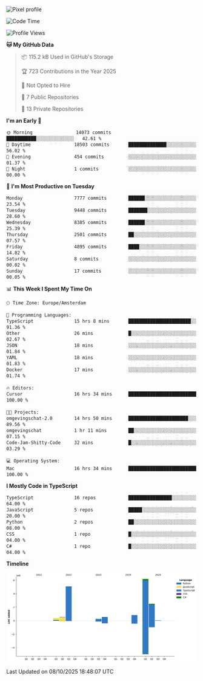 ![Pixel profile](https://pixel-profile.vercel.app/api/github-stats?username=Atchferox&screen_effect=true&theme=rainbow
)


<!--START_SECTION:waka-->
![Code Time](http://img.shields.io/badge/Code%20Time-811%20hrs%2056%20mins-blue)

![Profile Views](http://img.shields.io/badge/Profile%20Views-0-blue)

**🐱 My GitHub Data** 

> 📦 115.2 kB Used in GitHub's Storage 
 > 
> 🏆 723 Contributions in the Year 2025
 > 
> 🚫 Not Opted to Hire
 > 
> 📜 7 Public Repositories 
 > 
> 🔑 13 Private Repositories 
 > 
**I'm an Early 🐤** 

```text
🌞 Morning                14073 commits       ███████████░░░░░░░░░░░░░░   42.61 % 
🌆 Daytime                18503 commits       ██████████████░░░░░░░░░░░   56.02 % 
🌃 Evening                454 commits         ░░░░░░░░░░░░░░░░░░░░░░░░░   01.37 % 
🌙 Night                  1 commits           ░░░░░░░░░░░░░░░░░░░░░░░░░   00.00 % 
```
📅 **I'm Most Productive on Tuesday** 

```text
Monday                   7777 commits        ██████░░░░░░░░░░░░░░░░░░░   23.54 % 
Tuesday                  9448 commits        ███████░░░░░░░░░░░░░░░░░░   28.60 % 
Wednesday                8385 commits        ██████░░░░░░░░░░░░░░░░░░░   25.39 % 
Thursday                 2501 commits        ██░░░░░░░░░░░░░░░░░░░░░░░   07.57 % 
Friday                   4895 commits        ████░░░░░░░░░░░░░░░░░░░░░   14.82 % 
Saturday                 8 commits           ░░░░░░░░░░░░░░░░░░░░░░░░░   00.02 % 
Sunday                   17 commits          ░░░░░░░░░░░░░░░░░░░░░░░░░   00.05 % 
```


📊 **This Week I Spent My Time On** 

```text
🕑︎ Time Zone: Europe/Amsterdam

💬 Programming Languages: 
TypeScript               15 hrs 8 mins       ███████████████████████░░   91.36 % 
Other                    26 mins             █░░░░░░░░░░░░░░░░░░░░░░░░   02.67 % 
JSON                     18 mins             ░░░░░░░░░░░░░░░░░░░░░░░░░   01.84 % 
YAML                     18 mins             ░░░░░░░░░░░░░░░░░░░░░░░░░   01.83 % 
Docker                   17 mins             ░░░░░░░░░░░░░░░░░░░░░░░░░   01.74 % 

🔥 Editors: 
Cursor                   16 hrs 34 mins      █████████████████████████   100.00 % 

🐱‍💻 Projects: 
omgevingschat-2.0        14 hrs 50 mins      ██████████████████████░░░   89.56 % 
omgevingschat            1 hr 11 mins        ██░░░░░░░░░░░░░░░░░░░░░░░   07.15 % 
Code-Jam-Shitty-Code     32 mins             █░░░░░░░░░░░░░░░░░░░░░░░░   03.29 % 

💻 Operating System: 
Mac                      16 hrs 34 mins      █████████████████████████   100.00 % 
```

**I Mostly Code in TypeScript** 

```text
TypeScript               16 repos            ████████████████░░░░░░░░░   64.00 % 
JavaScript               5 repos             █████░░░░░░░░░░░░░░░░░░░░   20.00 % 
Python                   2 repos             ██░░░░░░░░░░░░░░░░░░░░░░░   08.00 % 
CSS                      1 repo              █░░░░░░░░░░░░░░░░░░░░░░░░   04.00 % 
C#                       1 repo              █░░░░░░░░░░░░░░░░░░░░░░░░   04.00 % 
```



**Timeline**

![Lines of Code chart](https://raw.githubusercontent.com/Atchferox/Atchferox/main/assets/bar_graph.png)


 Last Updated on 08/10/2025 18:48:07 UTC
<!--END_SECTION:waka-->
